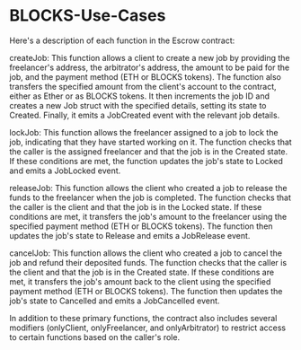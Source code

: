 # BLOCKS-Use-Cases

Here's a description of each function in the Escrow contract:

createJob: This function allows a client to create a new job by providing the freelancer's address, the arbitrator's address, the amount to be paid for the job, and the payment method (ETH or BLOCKS tokens). The function also transfers the specified amount from the client's account to the contract, either as Ether or as BLOCKS tokens. It then increments the job ID and creates a new Job struct with the specified details, setting its state to Created. Finally, it emits a JobCreated event with the relevant job details.

lockJob: This function allows the freelancer assigned to a job to lock the job, indicating that they have started working on it. The function checks that the caller is the assigned freelancer and that the job is in the Created state. If these conditions are met, the function updates the job's state to Locked and emits a JobLocked event.

releaseJob: This function allows the client who created a job to release the funds to the freelancer when the job is completed. The function checks that the caller is the client and that the job is in the Locked state. If these conditions are met, it transfers the job's amount to the freelancer using the specified payment method (ETH or BLOCKS tokens). The function then updates the job's state to Release and emits a JobRelease event.

cancelJob: This function allows the client who created a job to cancel the job and refund their deposited funds. The function checks that the caller is the client and that the job is in the Created state. If these conditions are met, it transfers the job's amount back to the client using the specified payment method (ETH or BLOCKS tokens). The function then updates the job's state to Cancelled and emits a JobCancelled event.

In addition to these primary functions, the contract also includes several modifiers (onlyClient, onlyFreelancer, and onlyArbitrator) to restrict access to certain functions based on the caller's role.
